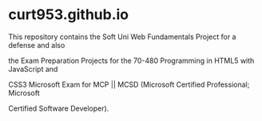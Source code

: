 # curt953.github.io

This repository contains the Soft Uni Web Fundamentals Project for a defense and also

the Exam Preparation Projects for the 70-480 Programming in HTML5 with JavaScript and 

CSS3 Microsoft Exam for MCP || MCSD (Microsoft Certified Professional; Microsoft 

Certified Software Developer).